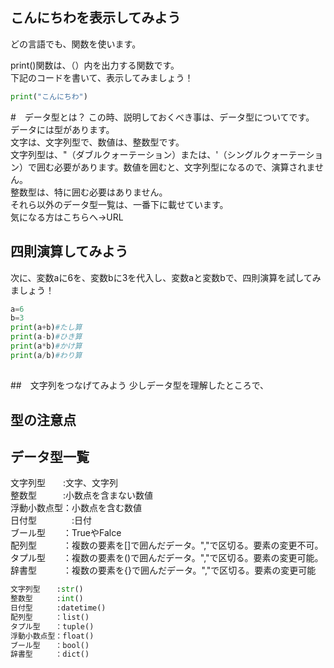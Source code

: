 ## こんにちわを表示してみよう
どの言語でも、関数を使います。

print()関数は、（）内を出力する関数です。<br>
下記のコードを書いて、表示してみましょう！
```Python
print("こんにちわ")
```
#　データ型とは？
この時、説明しておくべき事は、データ型についてです。<br>
データには型があります。<br>
文字は、文字列型で、数値は、整数型です。<br>
文字列型は、"（ダブルクォーテーション）または、'（シングルクォーテーション）で囲む必要があります。数値を囲むと、文字列型になるので、演算されません。<br>
整数型は、特に囲む必要はありません。<br>
それら以外のデータ型一覧は、一番下に載せています。<br>
気になる方はこちらへ→URL<br>

## 四則演算してみよう
次に、変数aに6を、変数bに3を代入し、変数aと変数bで、四則演算を試してみましょう！
```Python
a=6
b=3
print(a+b)#たし算
print(a-b)#ひき算
print(a*b)#かけ算
print(a/b)#わり算
```
## 

##　文字列をつなげてみよう
少しデータ型を理解したところで、

## 型の注意点

## 

## データ型一覧
文字列型　　:文字、文字列<br>
整数型　　　:小数点を含まない数値<br>
浮動小数点型：小数点を含む数値<br>
日付型　　　　:日付<br>
ブール型　　：TrueやFalce<br>
配列型　　　：複数の要素を[]で囲んだデータ。","で区切る。要素の変更不可。<br>
タプル型　　：複数の要素を()で囲んだデータ。","で区切る。要素の変更可能。<br>
辞書型　　　：複数の要素を{}で囲んだデータ。","で区切る。要素の変更可能<br>
```Python
文字列型　  :str()
整数型　　  :int()
日付型　　  :datetime()
配列型　　　：list()
タプル型　　：tuple()
浮動小数点型：float()
ブール型　　：bool()
辞書型　　　：dict()
```